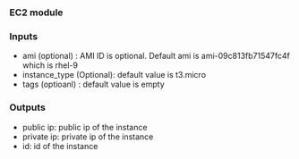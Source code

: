 ### EC2 module

### Inputs
* ami (optional) : AMI ID is optional. Default ami is ami-09c813fb71547fc4f which is rhel-9 
* instance_type (Optional): default value is t3.micro
* tags (optioanl) : default value is empty

### Outputs

* public ip: public ip of the instance
* private ip: private ip of the instance
* id: id of the instance